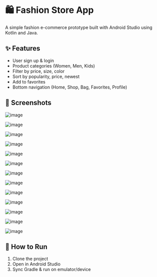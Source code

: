 # 🛍️ Fashion Store App

A simple fashion e-commerce prototype built with Android Studio using Kotlin and Java.

## ✨ Features

- User sign up & login
- Product categories (Women, Men, Kids)
- Filter by price, size, color
- Sort by popularity, price, newest
- Add to favorites
- Bottom navigation (Home, Shop, Bag, Favorites, Profile)

## 📸 Screenshots

![image](https://github.com/user-attachments/assets/149c4239-8d55-46b3-ac92-5ef78ebb92cb)

![image](https://github.com/user-attachments/assets/73ddfc24-aac8-442b-98d0-047c5e06873f)

![image](https://github.com/user-attachments/assets/edffed8b-8ebf-4dac-bb77-fcf754e265cf)

![image](https://github.com/user-attachments/assets/9d387496-a271-4150-868d-d97453b58f47)

![image](https://github.com/user-attachments/assets/2795211b-4787-46f4-bc59-bd064e63931b)

![image](https://github.com/user-attachments/assets/95465605-e7bb-472f-b210-e096a6933299)

![image](https://github.com/user-attachments/assets/8a1865cd-3a28-4806-8dee-eb0bef766574)

![image](https://github.com/user-attachments/assets/306ea101-6609-4800-8b9d-7f9681b1bae8)

![image](https://github.com/user-attachments/assets/2f286561-35ed-4bae-8062-7b72e97d4761)

![image](https://github.com/user-attachments/assets/b3b8fdeb-ca49-4d4f-8891-c09dc2f59a30)

![image](https://github.com/user-attachments/assets/8b3bcc66-b2cc-48bf-a687-cc56da732404)

![image](https://github.com/user-attachments/assets/8fe91eb8-3b82-4c22-9546-c6506e41ba98)

![image](https://github.com/user-attachments/assets/18c4d5cc-0e8f-460b-88d4-d892c7d32ae6)


## 🚀 How to Run

1. Clone the project
2. Open in Android Studio
3. Sync Gradle & run on emulator/device
